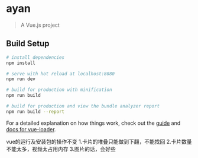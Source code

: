 # ayan

> A Vue.js project

## Build Setup

``` bash
# install dependencies
npm install

# serve with hot reload at localhost:8080
npm run dev

# build for production with minification
npm run build

# build for production and view the bundle analyzer report
npm run build --report
```

For a detailed explanation on how things work, check out the [guide](http://vuejs-templates.github.io/webpack/) and [docs for vue-loader](http://vuejs.github.io/vue-loader).



vue的运行及安装包的操作不变
1.卡片的堆叠只能做到下翻，不能找回
2.卡片数量不能太多，视频太占用内存
3.图片的话，会好些
